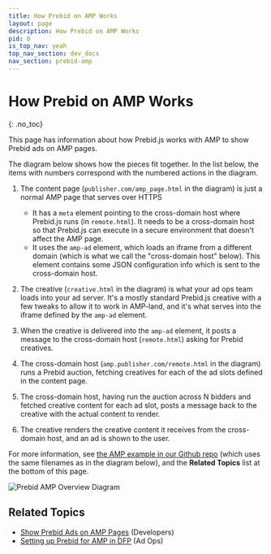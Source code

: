 ```yaml
---
title: How Prebid on AMP Works
layout: page
description: How Prebid on AMP Works
pid: 0
is_top_nav: yeah
top_nav_section: dev_docs
nav_section: prebid-amp
---
```


<div class="bs-docs-section" markdown="1">

# How Prebid on AMP Works
{: .no_toc}

This page has information about how Prebid.js works with AMP to show Prebid ads on AMP pages.

The diagram below shows how the pieces fit together.  In the list below, the items with numbers correspond with the numbered actions in the diagram.

1. The content page (`publisher.com/amp_page.html` in the diagram) is just a normal AMP page that serves over HTTPS
    + It has a `meta` element pointing to the cross-domain host where Prebid.js runs (in `remote.html`).  It needs to be a cross-domain host so that Prebid.js can execute in a secure environment that doesn't affect the AMP page.
    + It uses the `amp-ad` element, which loads an iframe from a different domain (which is what we call the "cross-domain host" below).  This element contains some JSON configuration info which is sent to the cross-domain host.

2. The creative (`creative.html` in the diagram) is what your ad ops team loads into your ad server.  It's a mostly standard Prebid.js creative with a few tweaks to allow it to work in AMP-land, and it's what serves into the iframe defined by the `amp-ad` element.

3. When the creative is delivered into the `amp-ad` element, it posts a message to the cross-domain host (`remote.html`) asking for Prebid creatives.

4. The cross-domain host (`amp.publisher.com/remote.html` in the diagram) runs a Prebid auction, fetching creatives for each of the ad slots defined in the content page.

5. The cross-domain host, having run the auction across N bidders and fetched creative content for each ad slot, posts a message back to the creative with the actual content to render.

6. The creative renders the creative content it receives from the cross-domain host, and an ad is shown to the user.

For more information, see [the AMP example in our Github repo](https://github.com/prebid/Prebid.js/tree/master/integrationExamples/gpt/amp) (which uses the same filenames as in the diagram below), and the **Related Topics** list at the bottom of this page.

![Prebid AMP Overview Diagram]({{site.github.url}}/assets/images/dev-docs/prebid-amp.png)

## Related Topics

+ [Show Prebid Ads on AMP Pages]({{site.github.url}}/dev-docs/show-prebid-ads-on-amp-pages.html) (Developers)
+ [Setting up Prebid for AMP in DFP]({{site.github.url}}/adops/setting-up-prebid-for-amp-in-dfp.html) (Ad Ops)

</div>
